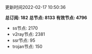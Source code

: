 更新时间2022-02-17 10:50:36

**总订阅: 182**
**总节点: 8133**
**有效节点: 4796**
- ss节点: 2170
- v2ray节点: 2381
- ssr节点: 95
- trojan节点: 150
